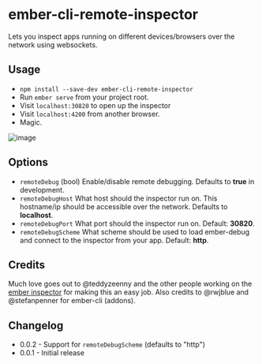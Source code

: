 # ember-cli-remote-inspector

Lets you inspect apps running on different devices/browsers over the network using websockets.

## Usage

* `npm install --save-dev ember-cli-remote-inspector`
* Run `ember serve` from your project root.
* Visit `localhost:30820` to open up the inspector
* Visit `localhost:4200` from another browser.
* Magic.

![image](https://cloud.githubusercontent.com/assets/3824616/4604177/d23ecb70-518a-11e4-8443-65fe58f59e1f.png)


## Options

* `remoteDebug` (bool) Enable/disable remote debugging. Defaults to **true** in development.
* `remoteDebugHost` What host should the inspector run on. This hostname/ip should be accessible over the network. Defaults to **localhost**.
* `remoteDebugPort` What port should the inspector run on. Default: **30820**.
* `remoteDebugScheme` What scheme should be used to load ember-debug and connect to the inspector from your app. Default: **http**.

## Credits

Much love goes out to @teddyzeenny and the other people working on the [ember inspector](https://github.com/emberjs/ember-inspector) for making this an easy job. Also credits to @rwjblue and @stefanpenner for ember-cli (addons).

## Changelog

- 0.0.2 - Support for `remoteDebugScheme` (defaults to "http")
- 0.0.1 - Initial release